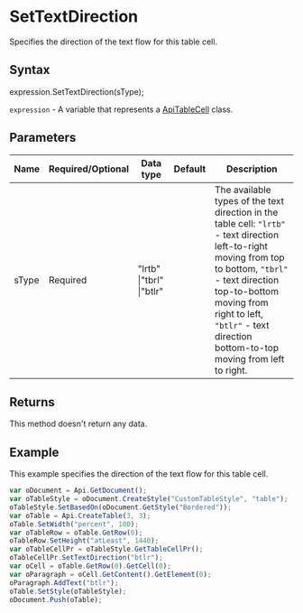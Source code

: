 # SetTextDirection

Specifies the direction of the text flow for this table cell.

## Syntax

expression.SetTextDirection(sType);

`expression` - A variable that represents a [ApiTableCell](../ApiTableCell.md) class.

## Parameters

| **Name** | **Required/Optional** | **Data type** | **Default** | **Description** |
| ------------- | ------------- | ------------- | ------------- | ------------- |
| sType | Required | "lrtb" &#124;"tbrl" &#124;"btlr" |  | The available types of the text direction in the table cell: <code>"lrtb"</code> - text direction left-to-right moving from top to bottom, <code>"tbrl"</code> - text direction top-to-bottom moving from right to left, <code>"btlr"</code> - text direction bottom-to-top moving from left to right. |

## Returns

This method doesn't return any data.

## Example

This example specifies the direction of the text flow for this table cell.

```javascript
var oDocument = Api.GetDocument();
var oTableStyle = oDocument.CreateStyle("CustomTableStyle", "table");
oTableStyle.SetBasedOn(oDocument.GetStyle("Bordered"));
var oTable = Api.CreateTable(3, 3);
oTable.SetWidth("percent", 100);
var oTableRow = oTable.GetRow(0);
oTableRow.SetHeight("atLeast", 1440);
var oTableCellPr = oTableStyle.GetTableCellPr();
oTableCellPr.SetTextDirection("btlr");
var oCell = oTable.GetRow(0).GetCell(0);
var oParagraph = oCell.GetContent().GetElement(0);
oParagraph.AddText("btlr");
oTable.SetStyle(oTableStyle);
oDocument.Push(oTable);
```

